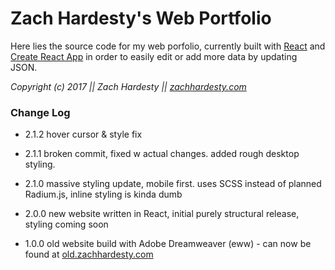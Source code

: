 # Zach Hardesty's Web Portfolio


Here lies the source code for my web porfolio, currently built with [React](https://github.com/facebook/react) and [Create React App](https://github.com/facebookincubator/create-react-app) in order to easily edit or add more data by updating JSON.

*Copyright (c) 2017 || Zach Hardesty || [zachhardesty.com](http://zachhardesty.com)*


### Change Log

- 2.1.2 hover cursor & style fix

- 2.1.1 broken commit, fixed w actual changes. added rough desktop styling.

- 2.1.0 massive styling update, mobile first. uses SCSS instead of planned Radium.js, inline styling is kinda dumb

- 2.0.0 new website written in React, initial purely structural release, styling coming soon

- 1.0.0 old website build with Adobe Dreamweaver (eww) - can now be found at [old.zachhardesty.com](http://old.zachhardesty.com)
